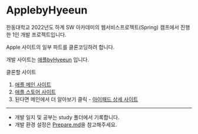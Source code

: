 # ApplebyHyeeun

한동대학교 2022년도 하계 SW 아카데미의 웹서비스프로젝트(Spring) 캠프에서 진행한 1인 개발 프로젝트입니다.

Apple 사이트의 일부 파트를 클론코딩하려 합니다.

개발 사이트는 [애플byHyeeun](http://applebyhyeeun.dothome.co.kr/test3.html) 입니다.

클론할 사이트

1. [애플 메인 사이트](https://www.apple.com/kr/)
2. [애플 스토어 사이트](https://www.apple.com/kr/store)
3. 된다면 메인에서 더 알아보기 클릭 - [아이패드 상세 사이트](https://www.apple.com/kr/macbook-pro-13/)

---

- 개발 일지 및 공부는 study 폴더에서 기록합니다.
- 개발 환경 설정은 [Prepare.md](study/Prepare.md)을 참고해주세요.

